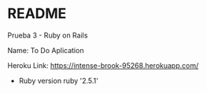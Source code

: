 # README

Prueba 3 - Ruby on Rails

Name:
To Do Aplication

Heroku Link:
https://intense-brook-95268.herokuapp.com/


* Ruby version
  ruby '2.5.1'
